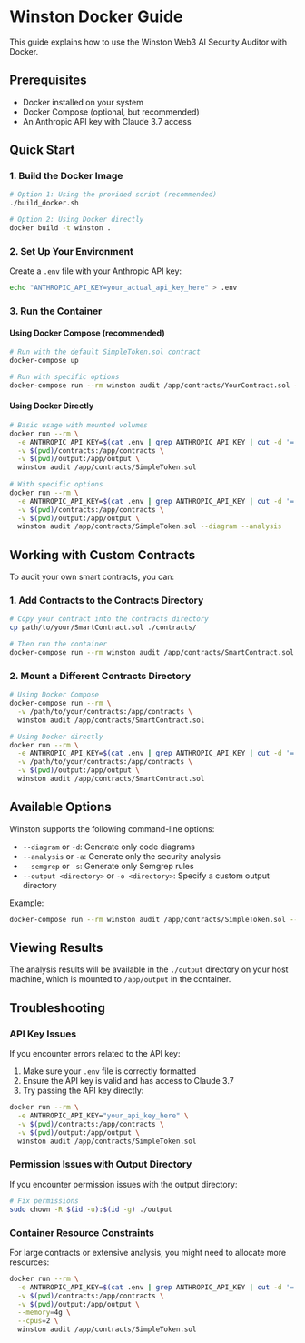 # Winston Docker Guide

This guide explains how to use the Winston Web3 AI Security Auditor with Docker.

## Prerequisites

- Docker installed on your system
- Docker Compose (optional, but recommended)
- An Anthropic API key with Claude 3.7 access

## Quick Start

### 1. Build the Docker Image

```bash
# Option 1: Using the provided script (recommended)
./build_docker.sh

# Option 2: Using Docker directly
docker build -t winston .
```

### 2. Set Up Your Environment

Create a `.env` file with your Anthropic API key:

```bash
echo "ANTHROPIC_API_KEY=your_actual_api_key_here" > .env
```

### 3. Run the Container

#### Using Docker Compose (recommended)

```bash
# Run with the default SimpleToken.sol contract
docker-compose up

# Run with specific options
docker-compose run --rm winston audit /app/contracts/YourContract.sol --diagram --analysis
```

#### Using Docker Directly

```bash
# Basic usage with mounted volumes
docker run --rm \
  -e ANTHROPIC_API_KEY=$(cat .env | grep ANTHROPIC_API_KEY | cut -d '=' -f2) \
  -v $(pwd)/contracts:/app/contracts \
  -v $(pwd)/output:/app/output \
  winston audit /app/contracts/SimpleToken.sol
  
# With specific options
docker run --rm \
  -e ANTHROPIC_API_KEY=$(cat .env | grep ANTHROPIC_API_KEY | cut -d '=' -f2) \
  -v $(pwd)/contracts:/app/contracts \
  -v $(pwd)/output:/app/output \
  winston audit /app/contracts/SimpleToken.sol --diagram --analysis
```

## Working with Custom Contracts

To audit your own smart contracts, you can:

### 1. Add Contracts to the Contracts Directory

```bash
# Copy your contract into the contracts directory
cp path/to/your/SmartContract.sol ./contracts/

# Then run the container
docker-compose run --rm winston audit /app/contracts/SmartContract.sol
```

### 2. Mount a Different Contracts Directory

```bash
# Using Docker Compose
docker-compose run --rm \
  -v /path/to/your/contracts:/app/contracts \
  winston audit /app/contracts/SmartContract.sol

# Using Docker directly
docker run --rm \
  -e ANTHROPIC_API_KEY=$(cat .env | grep ANTHROPIC_API_KEY | cut -d '=' -f2) \
  -v /path/to/your/contracts:/app/contracts \
  -v $(pwd)/output:/app/output \
  winston audit /app/contracts/SmartContract.sol
```

## Available Options

Winston supports the following command-line options:

- `--diagram` or `-d`: Generate only code diagrams
- `--analysis` or `-a`: Generate only the security analysis
- `--semgrep` or `-s`: Generate only Semgrep rules
- `--output <directory>` or `-o <directory>`: Specify a custom output directory

Example:

```bash
docker-compose run --rm winston audit /app/contracts/SimpleToken.sol --diagram --output /app/output/custom-dir
```

## Viewing Results

The analysis results will be available in the `./output` directory on your host machine, which is mounted to `/app/output` in the container.

## Troubleshooting

### API Key Issues

If you encounter errors related to the API key:

1. Make sure your `.env` file is correctly formatted
2. Ensure the API key is valid and has access to Claude 3.7
3. Try passing the API key directly:

```bash
docker run --rm \
  -e ANTHROPIC_API_KEY="your_api_key_here" \
  -v $(pwd)/contracts:/app/contracts \
  -v $(pwd)/output:/app/output \
  winston audit /app/contracts/SimpleToken.sol
```

### Permission Issues with Output Directory

If you encounter permission issues with the output directory:

```bash
# Fix permissions
sudo chown -R $(id -u):$(id -g) ./output
```

### Container Resource Constraints

For large contracts or extensive analysis, you might need to allocate more resources:

```bash
docker run --rm \
  -e ANTHROPIC_API_KEY=$(cat .env | grep ANTHROPIC_API_KEY | cut -d '=' -f2) \
  -v $(pwd)/contracts:/app/contracts \
  -v $(pwd)/output:/app/output \
  --memory=4g \
  --cpus=2 \
  winston audit /app/contracts/SimpleToken.sol
``` 